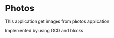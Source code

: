 Photos
======

This application get images from photos application

Implemented by using GCD and blocks
